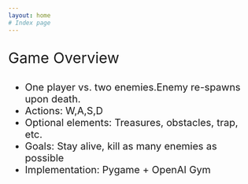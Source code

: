 ```yaml
---
layout: home
# Index page
---
```

<p style="font-size:30px">Game Overview</p>
<ul style="font-size:20px">
  <li>One player vs. two enemies.Enemy re-spawns upon death.  </li>
  <li>Actions: W,A,S,D</li>
  <li>Optional elements: Treasures, obstacles, trap, etc.</li>
  <li>Goals: Stay alive, kill as many enemies as possible</li>
  <li>Implementation: Pygame + OpenAI Gym</li>
</ul>  

<object data="/resource/introduction.jpg" width="1000" height="500" type='image/jpeg'/>
